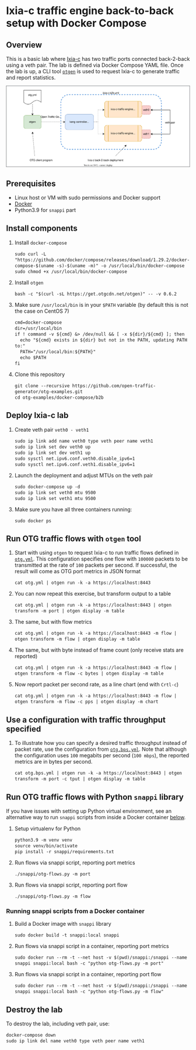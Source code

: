 # Ixia-c traffic engine back-to-back setup with Docker Compose

## Overview
This is a basic lab where [Ixia-c](https://github.com/open-traffic-generator/ixia-c) has two traffic ports connected back-2-back using a veth pair. The lab is defined via Docker Compose YAML file. Once the lab is up, a CLI tool [`otgen`](https://github.com/open-traffic-generator/otgen) is used to request Ixia-c to generate traffic and report statistics.

![Diagram](./diagram.drawio.svg)

## Prerequisites

* Linux host or VM with sudo permissions and Docker support
* [Docker](https://docs.docker.com/engine/install/)
* Python3.9 for `snappi` part

## Install components

1. Install `docker-compose`

    ```Shell
    sudo curl -L "https://github.com/docker/compose/releases/download/1.29.2/docker-compose-$(uname -s)-$(uname -m)" -o /usr/local/bin/docker-compose
    sudo chmod +x /usr/local/bin/docker-compose
    ```

2. Install `otgen`

    ```Shell
    bash -c "$(curl -sL https://get.otgcdn.net/otgen)" -- -v 0.6.2
    ```

3. Make sure `/usr/local/bin` is in your `$PATH` variable (by default this is not the case on CentOS 7)

    ```Shell
    cmd=docker-compose
    dir=/usr/local/bin
    if ! command -v ${cmd} &> /dev/null && [ -x ${dir}/${cmd} ]; then
      echo "${cmd} exists in ${dir} but not in the PATH, updating PATH to:"
      PATH="/usr/local/bin:${PATH}"
      echo $PATH
    fi
    ```

4. Clone this repository

    ```Shell
    git clone --recursive https://github.com/open-traffic-generator/otg-examples.git
    cd otg-examples/docker-compose/b2b
    ```

## Deploy Ixia-c lab

1. Create veth pair `veth0 - veth1`

    ```Shell
    sudo ip link add name veth0 type veth peer name veth1
    sudo ip link set dev veth0 up
    sudo ip link set dev veth1 up
    sudo sysctl net.ipv6.conf.veth0.disable_ipv6=1
    sudo sysctl net.ipv6.conf.veth1.disable_ipv6=1
    ```

2. Launch the deployment and adjust MTUs on the veth pair

    ```Shell
    sudo docker-compose up -d
    sudo ip link set veth0 mtu 9500
    sudo ip link set veth1 mtu 9500
    ```

3. Make sure you have all three containers running:

    ```Shell
    sudo docker ps
    ```

## Run OTG traffic flows with `otgen` tool

1. Start with using `otgen` to request Ixia-c to run traffic flows defined in [`otg.yml`](otg.yml). This configuration specifies one flow with `100000` packets to be transmitted at the rate of `100` packets per second. If successful, the result will come as OTG port metrics in JSON format

    ```Shell
    cat otg.yml | otgen run -k -a https://localhost:8443
    ```

2. You can now repeat this exercise, but transform output to a table

    ```Shell
    cat otg.yml | otgen run -k -a https://localhost:8443 | otgen transform -m port | otgen display -m table
    ```

3. The same, but with flow metrics

    ```Shell
    cat otg.yml | otgen run -k -a https://localhost:8443 -m flow | otgen transform -m flow | otgen display -m table
    ```

4. The same, but with byte instead of frame count (only receive stats are reported)

    ```Shell
    cat otg.yml | otgen run -k -a https://localhost:8443 -m flow | otgen transform -m flow -c bytes | otgen display -m table
    ```

5. Now report packet per second rate, as a line chart (end with `Crtl-c`)

    ```Shell
    cat otg.yml | otgen run -k -a https://localhost:8443 -m flow | otgen transform -m flow -c pps | otgen display -m chart
    ```

## Use a configuration with traffic throughput specified

1. To illustrate how you can specify a desired traffic throughput instead of packet rate, use the configuration from [`otg.bps.yml`](otg.bps.yml). Note that although the configuration uses `100` megabits per second (`100 mbps`), the reported metrics are in bytes per second.

    ```Shell
    cat otg.bps.yml | otgen run -k -a https://localhost:8443 | otgen transform -m port -c tput | otgen display -m table
    ```

## Run OTG traffic flows with Python `snappi` library

If you have issues with setting up Python virtual environment, see an alternative way to run `snappi` scripts from inside a Docker container [below](#running-snappi-scripts-from-a-docker-container).

1. Setup virtualenv for Python

    ```Shell
    python3.9 -m venv venv
    source venv/bin/activate
    pip install -r snappi/requirements.txt
    ```

2. Run flows via snappi script, reporting port metrics

    ```Shell
    ./snappi/otg-flows.py -m port
    ```

3. Run flows via snappi script, reporting port flow

    ```Shell
    ./snappi/otg-flows.py -m flow
    ```

### Running snappi scripts from a Docker container

1. Build a Docker image with `snappi` library

    ```Shell
    sudo docker build -t snappi:local snappi
    ```

2. Run flows via snappi script in a container, reporting port metrics

    ```Shell
    sudo docker run --rm -t --net host -v $(pwd)/snappi:/snappi --name snappi snappi:local bash -c "python otg-flows.py -m port"
    ```

3. Run flows via snappi script in a container, reporting port flow

    ```Shell
    sudo docker run --rm -t --net host -v $(pwd)/snappi:/snappi --name snappi snappi:local bash -c "python otg-flows.py -m flow"
    ```

## Destroy the lab

To destroy the lab, including veth pair, use:

```Shell
docker-compose down
sudo ip link del name veth0 type veth peer name veth1
```

